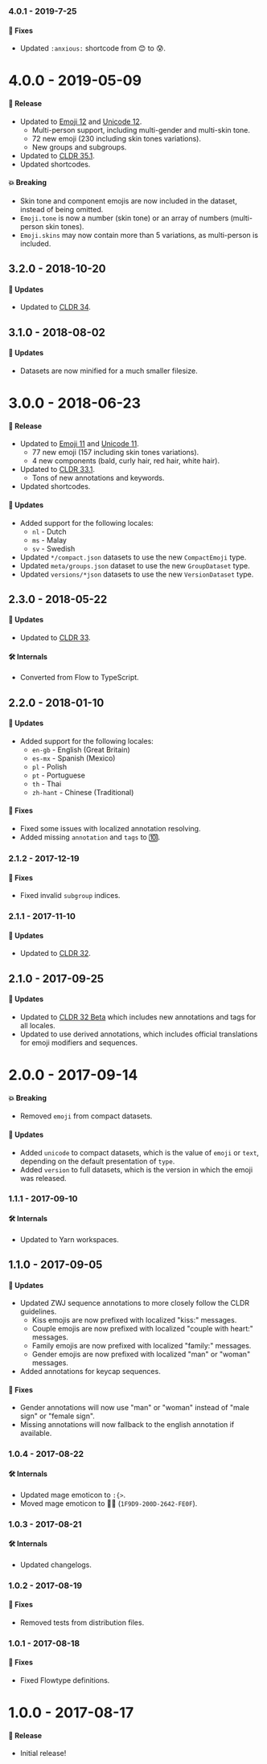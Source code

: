### 4.0.1 - 2019-7-25

#### 🐞 Fixes

- Updated `:anxious:` shortcode from 😊 to 😰.

# 4.0.0 - 2019-05-09

#### 🎉 Release

- Updated to [Emoji 12](https://emojipedia.org/emoji-12.0/) and
  [Unicode 12](http://unicode.org/versions/Unicode12.0.0/).
  - Multi-person support, including multi-gender and multi-skin tone.
  - 72 new emoji (230 including skin tones variations).
  - New groups and subgroups.
- Updated to [CLDR 35.1](http://cldr.unicode.org/index/downloads/cldr-35-1).
- Updated shortcodes.

#### 💥 Breaking

- Skin tone and component emojis are now included in the dataset, instead of being omitted.
- `Emoji.tone` is now a number (skin tone) or an array of numbers (multi-person skin tones).
- `Emoji.skins` may now contain more than 5 variations, as multi-person is included.

## 3.2.0 - 2018-10-20

#### 🚀 Updates

- Updated to [CLDR 34](http://cldr.unicode.org/index/downloads/cldr-34).

## 3.1.0 - 2018-08-02

#### 🚀 Updates

- Datasets are now minified for a much smaller filesize.

# 3.0.0 - 2018-06-23

#### 🎉 Release

- Updated to [Emoji 11](https://emojipedia.org/emoji-11.0/) and
  [Unicode 11](http://unicode.org/versions/Unicode11.0.0/).
  - 77 new emoji (157 including skin tones variations).
  - 4 new components (bald, curly hair, red hair, white hair).
- Updated to [CLDR 33.1](http://cldr.unicode.org/index/downloads/cldr-33-1).
  - Tons of new annotations and keywords.
- Updated shortcodes.

#### 🚀 Updates

- Added support for the following locales:
  - `nl` - Dutch
  - `ms` - Malay
  - `sv` - Swedish
- Updated `*/compact.json` datasets to use the new `CompactEmoji` type.
- Updated `meta/groups.json` dataset to use the new `GroupDataset` type.
- Updated `versions/*json` datasets to use the new `VersionDataset` type.

## 2.3.0 - 2018-05-22

#### 🚀 Updates

- Updated to [CLDR 33](http://cldr.unicode.org/index/downloads/cldr-33).

#### 🛠 Internals

- Converted from Flow to TypeScript.

## 2.2.0 - 2018-01-10

#### 🚀 Updates

- Added support for the following locales:
  - `en-gb` - English (Great Britain)
  - `es-mx` - Spanish (Mexico)
  - `pl` - Polish
  - `pt` - Portuguese
  - `th` - Thai
  - `zh-hant` - Chinese (Traditional)

#### 🐞 Fixes

- Fixed some issues with localized annotation resolving.
- Added missing `annotation` and `tags` to 🔟.

### 2.1.2 - 2017-12-19

#### 🐞 Fixes

- Fixed invalid `subgroup` indices.

### 2.1.1 - 2017-11-10

#### 🚀 Updates

- Updated to [CLDR 32](http://cldr.unicode.org/index/downloads/cldr-32).

## 2.1.0 - 2017-09-25

#### 🚀 Updates

- Updated to [CLDR 32 Beta](http://cldr.unicode.org/index/downloads/cldr-32) which includes new
  annotations and tags for all locales.
- Updated to use derived annotations, which includes official translations for emoji modifiers and
  sequences.

# 2.0.0 - 2017-09-14

#### 💥 Breaking

- Removed `emoji` from compact datasets.

#### 🚀 Updates

- Added `unicode` to compact datasets, which is the value of `emoji` or `text`, depending on the
  default presentation of `type`.
- Added `version` to full datasets, which is the version in which the emoji was released.

### 1.1.1 - 2017-09-10

#### 🛠 Internals

- Updated to Yarn workspaces.

## 1.1.0 - 2017-09-05

#### 🚀 Updates

- Updated ZWJ sequence annotations to more closely follow the CLDR guidelines.
  - Kiss emojis are now prefixed with localized "kiss:" messages.
  - Couple emojis are now prefixed with localized "couple with heart:" messages.
  - Family emojis are now prefixed with localized "family:" messages.
  - Gender emojis are now prefixed with localized "man" or "woman" messages.
- Added annotations for keycap sequences.

#### 🐞 Fixes

- Gender annotations will now use "man" or "woman" instead of "male sign" or "female sign".
- Missing annotations will now fallback to the english annotation if available.

### 1.0.4 - 2017-08-22

#### 🛠 Internals

- Updated mage emoticon to `:{>`.
- Moved mage emoticon to 🧙‍♂️ (`1F9D9-200D-2642-FE0F`).

### 1.0.3 - 2017-08-21

#### 🛠 Internals

- Updated changelogs.

### 1.0.2 - 2017-08-19

#### 🐞 Fixes

- Removed tests from distribution files.

### 1.0.1 - 2017-08-18

#### 🐞 Fixes

- Fixed Flowtype definitions.

# 1.0.0 - 2017-08-17

#### 🎉 Release

- Initial release!
